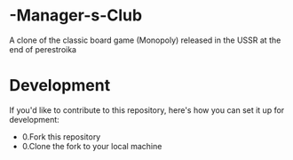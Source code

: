 # -Manager-s-Club
A clone of the classic board game (Monopoly) released in the USSR at the end of perestroika

# Development
If you'd like to contribute to this repository, here's how you can set it up for development:

* 0.Fork this repository
* 0.Clone the fork to your local machine
